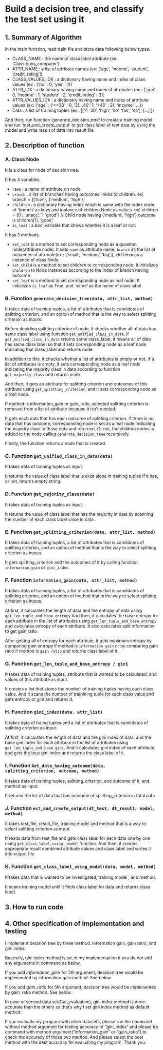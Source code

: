 # Build a decision tree, and classify the test set using it

## 1. Summary of Algorithm
In the main function, read train file and store data following below types.

- CLASS_NAME : the name of class label attribute (ex: ‘Class:buys_computer’)
- ATTR_NAME : a list of attribute names (ex: [‘age’, ‘income’, ‘student’, ‘credit_rating’])
- CLASS_VALUES_IDX : a dictionary having name and index of class values
(ex : {‘no’ : 0, ‘yes’ : 1})
- ATTR_IDX : a dictionary having name and index of attributes
(ex : {‘age’ : 0, ‘income’ : 1, ‘student’ : 2, ‘credit_rating’ : 3})
- ATTR_VALUES_IDX : a dictionary having name and index of attribute values
(ex: {‘age’ : {‘<=30’ : 0, ’31…40’: 1, ‘>40’ : 2}, ‘income’: …})
- Data : a list of training tuples (ex : [[‘<=30’, ‘high’, ‘no’, ‘fair’, ‘no’], […],])

And then, run function ‘generate_decision_tree’ to create a training model and run ‘test_and_create_output’ to get class label of test data by using the model and write result of data into result file.

## 2. Description of function
### A. Class Node

 It is a class for node of decision tree.

 It has 4 variables.

- `name` : a name of attribute on node.
- `branch` : a list of branches having outcomes linked to children.
  ex) branch = [{‘low’}, {‘medium’, ‘high’}]
- `children` : a dictionary having index which is same with the index order of ‘branch’ as keys and instance of children Node as values.
  ex) children = {0 : ‘unacc’, 1: ‘good’} // Child node having {‘medium’, ‘high’} outcome is children[1], ‘good’.
- `is_leaf` : a bool variable that shows whether it is a leaf or not.

It has 3 methods.
- `set_root` is a method to set corresponding node as a question node(attribute node). It sets `name` as attribute name, `branch` as the list of outcomes of attribute(ex : [‘small’, ‘medium’, ‘big’]), `children` as a instance of class Node.
- `set_child` is a method to set children to corresponding node. It initializes `children` to Node instances according to the index of branch having outcome.
- `set_leaf` is a method to set corresponding node as leaf node. It initializes `is_leaf` as True, and ‘name’ as the name of class label.

### B. Function `generate_decision_tree(data, attr_list, method)`

It takes data of training tuples, a list of attributes that is candidates of splitting criterion, and an option of method that is the way to select splitting criterion as inputs.

Before deciding splitting criterion of node, it checks whether all of data has same class label using function `get_unified_class_in_data`. If `get_unified_class_in_data` returns some class_label, it means all of data has same class label so that it sets corresponding node as a leaf node indicating that class_label and returns node.

In addition to this, it checks whether a list of attributes is empty or not. If a list of attributes is empty, it sets corresponding node as a leaf node indicating the majority class in data according to function `get_majority_class` and returns node.

And then, it gets an attribute for splitting criterion and outcomes of this attribute using `get_splitting_criterion`, and it sets corresponding node as a root node.

If method is information_gain or gain_ratio, selected splitting criterion is removed from a list of attribute because it isn’t needed.

It gets each data that has each outcome of splitting criterion. If there is no data that has outcome, corresponding node is set as a leaf node indicating the majority class in those data and returned. Or not, the children nodes is added to the node calling `generate_decision_tree` recursively.

Finally, the function returns a node that is created.

### C. Function `get_unified_class_in_data(data)`

It takes data of training tuples as input.

It returns the value of class label that is exist alone in training tuples if it has, or not, returns empty string.

### D. Function `get_majority_class(data)`

It takes data of training tuples as input.

It returns the value of class label that has the majority in data by scanning the number of each class label value in data .

### E. Function `get_splitting_criterion(data, attr_list, method)`

It takes data of training tuples, a list of attributes that is candidates of splitting criterion, and an option of method that is the way to select splitting criterion as inputs.

It gets splitting_criterion and the outcomes of it by calling function `information_gain` or `gini_index`.

### F. Function `information_gain(data, attr_list, method)`

It takes data of training tuples, a list of attributes that is candidates of splitting criterion, and an option of method that is the way to select splitting criterion as inputs.

At first, it calculates the length of data and the entropy of data using `get_len_tuple_and_base_entropy` And then, it calculates the base entropy for each attribute in the list of attributes using `get_len_tuple_and_base_entropy` and calculates entropy of each attribute. It also calculates split information to get gain ratio.

After getting all of entropy for each attribute, it gets maximum entropy by comparing gain entropy if method is `information gain` or by comparing gain ratio if method is `gain ratio` and returns class label of it.

### G. Function `get_len_tuple_and_base_entropy / gini`
It takes data of training tuples, attribute that is wanted to be calculated, and values of this attribute as input.

It creates a list that stores the number of training tuples having each class value. And it scans the number of trainining tuple for each class value and gets entropy or gini and returns it.

### H. Function `gini_index(data, attr_list)`
It takes data of traing tuples and a list of attributes that is candidates of splitting criterion as input.

At first, it calculates the length of data and the gini index of data, and the base gini index for each attribute in the list of attributes using `get_len_tuple_and_base_gini`. And it calculates gini index of each attribute, and gets the best gini index and returns the class label of it.

### I. Function `Get_data_having_outcome(data, splitting_criterion, outcome, method)`
It takes data of training tuples, splitting_criterion, and outcome of it, and method as input.

It returns the list of data that has outcome of splitting_criterion in total data

### J. Function `est_and_create_output(dt_test, dt_result, model, method)`
It takes test_file, result_file, training model and method that is a way to select splitting criterion as input.

It reads data from test_file and gets class label for each data one by one using `get_class_label_using _model` function. And then, it creates appropriate result combined attribute values and class label and writes it into output file.

### K. Function `get_class_label_using_model(data, model, method)`
It takes data that is wanted to be investigated, training model , and method.

It scans training model until it finds class label for data and returns class label.

## 3. How to run code

## 4. Other specification of implementation and testing
I implement decision tree by three method. Information gain, gain ratio, and gini index.

Basically, gini index method is set in my implementation if you do not add any arguments in command as below.

If you add *information_gain* for 5th argument, decision tree would be implemented by information gain method. See below.

If you add *gain_ratio* for 5th argument, decision tree would be implemented by gain_ratio method. See below.

In case of second data set(Car_evaluation), gini index method is more accurate than the others so that’s why I set gini index method as default method.

If you evaluate my program with other datasets, please run the command without method argument for testing accuracy of “gini_index” and please try command with method argument(“information_gain” or “gain_ratio”) to check the accuracy of those two method. And please select the best method with the best accuracy for evaluating my program. Thank you.
